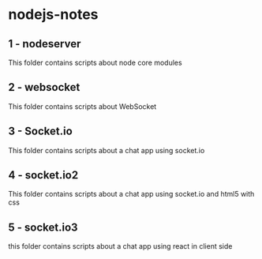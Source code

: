# nodejs-notes

## 1 - nodeserver
This folder contains scripts about node core modules 

## 2 - websocket
This folder contains scripts about WebSocket 

## 3 - Socket.io
This folder contains scripts about a chat app using socket.io

## 4 - socket.io2
This folder contains scripts about a chat app using socket.io and html5 with css

## 5 - socket.io3 
this folder contains scripts about a chat app using react in client side
